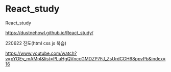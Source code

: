 # React_study
 React_study
 
 https://dustnehowl.github.io/React_study/
 
 
220622 진도(html css js 복습)

https://www.youtube.com/watch?v=pYOEy_mAMpI&list=PLuHgQVnccGMDZP7FJ_ZsUrdCGH68ppvPb&index=16
